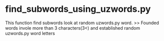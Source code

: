 # find_subwords_using_uzwords.py
This function find subwords look at random uzwords.py word. >> 
Founded words invole more than 3 characters(3<) and established  random uzwords.py word letters
